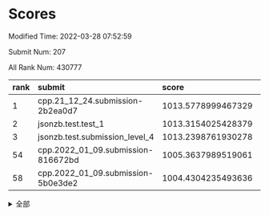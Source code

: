 # Scores

Modified Time: 2022-03-28 07:52:59

Submit Num: 207

All Rank Num: 430777

| rank |               submit               |       score        |       sigma        | pk_num |
| :--- | :--------------------------------- | :----------------- | :----------------- | :----- |
| 1    | cpp.21_12_24.submission-2b2ea0d7   | 1013.5778999467329 | 0.8092881112736697 | 8328   |
| 2    | jsonzb.test.test_1                 | 1013.3154025428379 | 0.797317393287273  | 8322   |
| 3    | jsonzb.test.submission_level_4     | 1013.2398761930278 | 0.8038175588446231 | 8325   |
| 54   | cpp.2022_01_09.submission-816672bd | 1005.3637989519061 | 0.7261707867563661 | 8325   |
| 58   | cpp.2022_01_09.submission-5b0e3de2 | 1004.4304235493636 | 0.7185981018745353 | 8327   |


<details>
<summary>全部</summary>

| rank |                 submit                 |       score        |       sigma        | pk_num |
| :--- | :------------------------------------- | :----------------- | :----------------- | :----- |
| 1    | cpp.21_12_24.submission-2b2ea0d7       | 1013.5778999467329 | 0.8092881112736697 | 8328   |
| 2    | jsonzb.test.test_1                     | 1013.3154025428379 | 0.797317393287273  | 8322   |
| 3    | jsonzb.test.submission_level_4         | 1013.2398761930278 | 0.8038175588446231 | 8325   |
| 4    | gobigger.level_3.submission_level_3_33 | 1012.1921777036229 | 0.8236744188400157 | 8325   |
| 5    | gobigger.level_3.submission_level_3_48 | 1011.6154222706507 | 0.792345025189454  | 8322   |
| 6    | gobigger.level_3.submission_level_3_22 | 1011.5064429652215 | 0.7939050178919191 | 8325   |
| 7    | gobigger.level_3.submission_level_3_10 | 1011.4389504052674 | 0.7640219032621672 | 8320   |
| 8    | gobigger.level_3.submission_level_3_19 | 1011.1152796387458 | 0.7617767775668074 | 8325   |
| 9    | gobigger.level_3.submission_level_3_27 | 1011.0942894612461 | 0.7531750096040851 | 8329   |
| 10   | gobigger.level_3.submission_level_3_47 | 1011.0106109367065 | 0.7555838947817896 | 8325   |
| 11   | gobigger.level_3.submission_level_3_39 | 1010.8401213871774 | 0.7494022342147046 | 8328   |
| 12   | gobigger.level_3.submission_level_3_43 | 1010.7679249776296 | 0.738385223984321  | 8327   |
| 13   | gobigger.level_3.submission_level_3_11 | 1010.7659344884454 | 0.7769215706286227 | 8320   |
| 14   | gobigger.level_3.submission_level_3_44 | 1010.6955978390309 | 0.7571293424021676 | 8323   |
| 15   | gobigger.level_3.submission_level_3_0  | 1010.6271026477855 | 0.7693717945990901 | 8319   |
| 16   | gobigger.level_3.submission_level_3_1  | 1010.6077375032597 | 0.7797250912691343 | 8325   |
| 17   | gobigger.level_3.submission_level_3_17 | 1010.5565254686786 | 0.7368801140001683 | 8327   |
| 18   | gobigger.level_3.submission_level_3_2  | 1010.4766580255153 | 0.8021042658076735 | 8323   |
| 19   | gobigger.level_3.submission_level_3_40 | 1010.4529892213972 | 0.7592132577227065 | 8323   |
| 20   | gobigger.level_3.submission_level_3_24 | 1010.447085002585  | 0.7532167511699395 | 8325   |
| 21   | gobigger.level_3.submission_level_3_9  | 1010.4257285945298 | 0.7420788001073356 | 8323   |
| 22   | gobigger.level_3.submission_level_3_31 | 1010.3328355501474 | 0.7766733830044759 | 8322   |
| 23   | gobigger.level_3.submission_level_3_30 | 1010.3178356133908 | 0.7838547085014068 | 8328   |
| 24   | gobigger.level_3.submission_level_3_25 | 1010.2959474387387 | 0.7568398899934811 | 8322   |
| 25   | gobigger.level_3.submission_level_3_45 | 1010.2560422087654 | 0.7455226307278671 | 8319   |
| 26   | gobigger.level_3.submission_level_3_6  | 1010.2471769037007 | 0.7592659355406578 | 8321   |
| 27   | gobigger.level_3.submission_level_3_41 | 1010.2441261409151 | 0.7681918352427423 | 8327   |
| 28   | gobigger.level_3.submission_level_3_12 | 1010.1875971828281 | 0.7423622365174668 | 8327   |
| 29   | gobigger.level_3.submission_level_3_21 | 1010.1560366273626 | 0.7582723684811012 | 8329   |
| 30   | gobigger.level_3.submission_level_3_8  | 1009.9836229598168 | 0.7701177958556038 | 8322   |
| 31   | gobigger.level_3.submission_level_3_38 | 1009.9245013838001 | 0.7526375368462389 | 8327   |
| 32   | gobigger.level_3.submission_level_3_34 | 1009.8572152354867 | 0.7648855503878181 | 8323   |
| 33   | gobigger.level_3.submission_level_3_15 | 1009.8537845833259 | 0.7490269240840294 | 8320   |
| 34   | gobigger.level_3.submission_level_3_35 | 1009.8337729812737 | 0.75593127197564   | 8314   |
| 35   | gobigger.level_3.submission_level_3_49 | 1009.8300967331651 | 0.7673986528646839 | 8321   |
| 36   | gobigger.level_3.submission_level_3_37 | 1009.7897876446332 | 0.7820566317699287 | 8321   |
| 37   | gobigger.level_3.submission_level_3_4  | 1009.7750938211163 | 0.7769083852297884 | 8326   |
| 38   | gobigger.level_3.submission_level_3_16 | 1009.4301935505404 | 0.738970975170974  | 8322   |
| 39   | gobigger.level_3.submission_level_3_7  | 1009.415921481628  | 0.7621060286389293 | 8327   |
| 40   | gobigger.level_3.submission_level_3_18 | 1009.4086886101779 | 0.7520067558026342 | 8325   |
| 41   | gobigger.level_3.submission_level_3_13 | 1009.4038489064701 | 0.7529541703520807 | 8325   |
| 42   | gobigger.level_3.submission_level_3_5  | 1009.1899325342646 | 0.7498250009670135 | 8323   |
| 43   | gobigger.level_3.submission_level_3_20 | 1009.1868614056864 | 0.7634871403787258 | 8327   |
| 44   | gobigger.level_3.submission_level_3_46 | 1009.1682617639051 | 0.7620608664149774 | 8326   |
| 45   | gobigger.level_3.submission_level_3_32 | 1009.1068393498409 | 0.7460556021755952 | 8323   |
| 46   | gobigger.level_3.submission_level_3_42 | 1009.093532833654  | 0.7398048287221146 | 8318   |
| 47   | gobigger.level_3.submission_level_3_29 | 1008.9217939043224 | 0.7562115855234229 | 8328   |
| 48   | gobigger.level_3.submission_level_3_36 | 1008.8637582012037 | 0.75783639969832   | 8323   |
| 49   | gobigger.level_3.submission_level_3_28 | 1008.8235632649178 | 0.7369078821532078 | 8322   |
| 50   | gobigger.level_3.submission_level_3_23 | 1008.8114172737795 | 0.7406910362318398 | 8320   |
| 51   | gobigger.level_3.submission_level_3_26 | 1008.625632713995  | 0.7591386558811631 | 8323   |
| 52   | gobigger.level_3.submission_level_3_14 | 1008.4534518490112 | 0.7371230338210066 | 8324   |
| 53   | gobigger.level_3.submission_level_3_3  | 1008.2498600459046 | 0.7460438313374529 | 8324   |
| 54   | cpp.2022_01_09.submission-816672bd     | 1005.3637989519061 | 0.7261707867563661 | 8325   |
| 55   | gobigger.level_1.submission_level_1_23 | 1004.7581677362158 | 0.7277773539040794 | 8317   |
| 56   | gobigger.level_1.submission_level_1_34 | 1004.6956738886563 | 0.7186104022753962 | 8326   |
| 57   | gobigger.level_1.submission_level_1_8  | 1004.4774412431944 | 0.7162150657273475 | 8326   |
| 58   | cpp.2022_01_09.submission-5b0e3de2     | 1004.4304235493636 | 0.7185981018745353 | 8327   |
| 59   | gobigger.level_1.submission_level_1_28 | 1004.3428765525522 | 0.7241333484659708 | 8324   |
| 60   | gobigger.level_1.submission_level_1_36 | 1004.2932198489093 | 0.7160062182555782 | 8326   |
| 61   | gobigger.level_1.submission_level_1_32 | 1004.2661667508248 | 0.7248544621941779 | 8316   |
| 62   | gobigger.level_1.submission_level_1_4  | 1004.0774278720422 | 0.7259572972360477 | 8328   |
| 63   | gobigger.level_1.submission_level_1_35 | 1004.0512974410904 | 0.7199417092003787 | 8326   |
| 64   | gobigger.level_1.submission_level_1_33 | 1004.006632502491  | 0.7305482695143596 | 8327   |
| 65   | gobigger.level_1.submission_level_1_1  | 1003.9692218439596 | 0.707618993532487  | 8324   |
| 66   | gobigger.level_1.submission_level_1_45 | 1003.9092849031643 | 0.7167145732620586 | 8320   |
| 67   | gobigger.level_1.submission_level_1_27 | 1003.8475796036802 | 0.7141026860418961 | 8327   |
| 68   | gobigger.level_1.submission_level_1_6  | 1003.803989801583  | 0.7082728726315641 | 8327   |
| 69   | gobigger.level_1.submission_level_1_41 | 1003.7648123699026 | 0.7222706241934572 | 8324   |
| 70   | gobigger.level_1.submission_level_1_46 | 1003.6577899158804 | 0.7231757497106137 | 8328   |
| 71   | gobigger.level_1.submission_level_1_48 | 1003.6453055530421 | 0.7101774078538234 | 8320   |
| 72   | gobigger.level_1.submission_level_1_25 | 1003.5745199639639 | 0.7141026207852654 | 8326   |
| 73   | gobigger.level_1.submission_level_1_14 | 1003.3861928818911 | 0.7051631677426994 | 8324   |
| 74   | gobigger.level_1.submission_level_1_44 | 1003.3360150025716 | 0.7313630120083691 | 8326   |
| 75   | gobigger.level_1.submission_level_1_37 | 1003.2955697484601 | 0.6964160759883778 | 8327   |
| 76   | gobigger.level_1.submission_level_1_29 | 1003.2822148307964 | 0.7227230459432535 | 8326   |
| 77   | gobigger.level_1.submission_level_1_22 | 1003.2458952604926 | 0.7219792953574137 | 8324   |
| 78   | gobigger.level_1.submission_level_1_38 | 1003.2408169096295 | 0.7196141938087283 | 8327   |
| 79   | gobigger.level_1.submission_level_1_2  | 1003.2399426578986 | 0.7154996163023706 | 8324   |
| 80   | gobigger.level_1.submission_level_1_21 | 1003.2253497094449 | 0.7152829919330018 | 8326   |
| 81   | gobigger.level_1.submission_level_1_9  | 1003.22063877616   | 0.7196163319505721 | 8323   |
| 82   | gobigger.level_1.submission_level_1_20 | 1003.2107853144664 | 0.7236766131252061 | 8323   |
| 83   | gobigger.level_1.submission_level_1_11 | 1003.0772503015035 | 0.7188947567013905 | 8323   |
| 84   | gobigger.level_1.submission_level_1_13 | 1003.0420859985999 | 0.7285144972009531 | 8328   |
| 85   | gobigger.level_1.submission_level_1_5  | 1003.0420547020057 | 0.7152779096450111 | 8327   |
| 86   | gobigger.level_1.submission_level_1_17 | 1002.9896505505941 | 0.7324434280318195 | 8321   |
| 87   | gobigger.level_1.submission_level_1_47 | 1002.9806792255386 | 0.7195001434122791 | 8324   |
| 88   | gobigger.level_1.submission_level_1_30 | 1002.9685509094239 | 0.7136347557830285 | 8325   |
| 89   | gobigger.level_1.submission_level_1_49 | 1002.8478918124072 | 0.706875009172551  | 8330   |
| 90   | gobigger.level_1.submission_level_1_18 | 1002.8332473354861 | 0.7038527057763698 | 8320   |
| 91   | gobigger.level_1.submission_level_1_12 | 1002.8328103403517 | 0.7186529147259805 | 8325   |
| 92   | gobigger.level_1.submission_level_1_0  | 1002.791335122814  | 0.705493496783885  | 8328   |
| 93   | gobigger.level_1.submission_level_1_15 | 1002.688104724541  | 0.7117015815233031 | 8324   |
| 94   | gobigger.level_1.submission_level_1_43 | 1002.6848667257309 | 0.7244276897813092 | 8322   |
| 95   | gobigger.level_1.submission_level_1_16 | 1002.6611451535115 | 0.7162411541124531 | 8321   |
| 96   | gobigger.level_1.submission_level_1_31 | 1002.5945285927069 | 0.7078796720325237 | 8324   |
| 97   | gobigger.level_1.submission_level_1_39 | 1002.5021769488831 | 0.7125205057187581 | 8324   |
| 98   | gobigger.level_1.submission_level_1_42 | 1002.4242226726843 | 0.7198583073374408 | 8324   |
| 99   | gobigger.level_1.submission_level_1_10 | 1002.3382592625385 | 0.708485146523368  | 8324   |
| 100  | gobigger.level_1.submission_level_1_3  | 1002.2411870149789 | 0.7129559583975537 | 8323   |
| 101  | gobigger.level_1.submission_level_1_19 | 1002.1743472862537 | 0.7082295729418361 | 8326   |
| 102  | gobigger.level_1.submission_level_1_7  | 1002.1215661822852 | 0.7142513400784225 | 8321   |
| 103  | gobigger.level_1.submission_level_1_24 | 1002.0986812387704 | 0.7154055482495557 | 8325   |
| 104  | gobigger.level_1.submission_level_1_40 | 1001.7132399235932 | 0.7000467503326955 | 8330   |
| 105  | gobigger.level_1.submission_level_1_26 | 1001.3920821530573 | 0.7174401267755088 | 8324   |
| 106  | gobigger.random.submission_random_41   | 997.5676840897195  | 0.7095985837391438 | 8318   |
| 107  | gobigger.random.submission_random_9    | 997.4742494227813  | 0.7206302678762744 | 8324   |
| 108  | gobigger.random.submission_random_34   | 997.3052913954124  | 0.7050193329035769 | 8325   |
| 109  | gobigger.random.submission_random_45   | 997.1804078679908  | 0.7083933253112781 | 8320   |
| 110  | gobigger.random.submission_random_8    | 996.9741725512936  | 0.7145104601759886 | 8323   |
| 111  | gobigger.random.submission_random_39   | 996.8626493157291  | 0.7110250861238527 | 8326   |
| 112  | gobigger.random.submission_random_7    | 996.8204279612493  | 0.7097949569355891 | 8325   |
| 113  | gobigger.random.submission_random_18   | 996.6891905844832  | 0.7114989929118469 | 8321   |
| 114  | gobigger.random.submission_random_35   | 996.6666731283275  | 0.7072447190300852 | 8322   |
| 115  | gobigger.random.submission_random_27   | 996.6433687888062  | 0.7085549165219119 | 8322   |
| 116  | gobigger.random.submission_random_21   | 996.6368423534509  | 0.7023649930890106 | 8324   |
| 117  | gobigger.random.submission_random_29   | 996.5966552410146  | 0.7112486291196669 | 8324   |
| 118  | gobigger.random.submission_random_16   | 996.563733263007   | 0.6998269744154426 | 8321   |
| 119  | gobigger.random.submission_random_10   | 996.5449874693218  | 0.7115312239342271 | 8330   |
| 120  | gobigger.random.submission_random_28   | 996.3264293702689  | 0.6983571972845822 | 8326   |
| 121  | gobigger.random.submission_random_13   | 996.2845840233175  | 0.7070907255157811 | 8324   |
| 122  | gobigger.random.submission_random_14   | 996.2540278943873  | 0.7094525676376742 | 8324   |
| 123  | gobigger.random.submission_random_26   | 996.2527800708843  | 0.7151232115795125 | 8325   |
| 124  | gobigger.random.submission_random_17   | 996.1680061927696  | 0.7116749423814599 | 8327   |
| 125  | gobigger.random.submission_random_20   | 996.1600758626058  | 0.7115098573088184 | 8318   |
| 126  | gobigger.random.submission_random_46   | 996.0645960728233  | 0.7215822007816468 | 8325   |
| 127  | gobigger.random.submission_random_19   | 996.0547953336207  | 0.7139506525459366 | 8323   |
| 128  | gobigger.random.submission_random_30   | 995.8850554111682  | 0.7221341368277542 | 8323   |
| 129  | gobigger.random.submission_random_1    | 995.880182323582   | 0.7222808199246675 | 8327   |
| 130  | gobigger.random.submission_random_12   | 995.8762024906772  | 0.7090009078510758 | 8322   |
| 131  | gobigger.random.submission_random_2    | 995.8686139198373  | 0.6996885047516397 | 8324   |
| 132  | gobigger.random.submission_random_23   | 995.8502086985673  | 0.702358653443456  | 8330   |
| 133  | gobigger.random.submission_random_47   | 995.8064956350156  | 0.7062109563286219 | 8322   |
| 134  | gobigger.random.submission_random_44   | 995.7834650333264  | 0.7126504385530631 | 8323   |
| 135  | gobigger.random.submission_random_49   | 995.738750865867   | 0.6977824154027537 | 8323   |
| 136  | gobigger.random.submission_random_38   | 995.6868602110843  | 0.7013876601165715 | 8325   |
| 137  | gobigger.random.submission_random_31   | 995.6824751370515  | 0.7074035965812124 | 8324   |
| 138  | gobigger.random.submission_random_4    | 995.661024575278   | 0.703718757391052  | 8324   |
| 139  | gobigger.random.submission_random_6    | 995.6413118173673  | 0.7223880593866494 | 8323   |
| 140  | gobigger.random.submission_random_36   | 995.6053876712667  | 0.7170461842701444 | 8325   |
| 141  | gobigger.random.submission_random_24   | 995.5879813636107  | 0.7273866449575075 | 8331   |
| 142  | gobigger.random.submission_random_40   | 995.5494572733581  | 0.7095877367062494 | 8327   |
| 143  | gobigger.random.submission_random_22   | 995.534987490003   | 0.7154290080693894 | 8326   |
| 144  | gobigger.random.submission_random_0    | 995.5277562160744  | 0.7150389694016211 | 8322   |
| 145  | gobigger.random.submission_random_42   | 995.4960290039371  | 0.723118759873062  | 8322   |
| 146  | gobigger.random.submission_random_37   | 995.3959841921981  | 0.7028564645445857 | 8323   |
| 147  | gobigger.random.submission_random_3    | 995.336417141486   | 0.7131525121002932 | 8324   |
| 148  | gobigger.random.submission_random_25   | 995.3098556304079  | 0.7149037044495882 | 8321   |
| 149  | gobigger.random.submission_random_11   | 995.2414949340061  | 0.7229615200766756 | 8320   |
| 150  | gobigger.random.submission_random_32   | 994.9292110665227  | 0.7105526496927231 | 8321   |
| 151  | gobigger.random.submission_random_48   | 994.9216626048614  | 0.7236253192607273 | 8326   |
| 152  | gobigger.random.submission_random_43   | 994.919805159426   | 0.7104442836018277 | 8325   |
| 153  | gobigger.random.submission_random_33   | 994.7017047796683  | 0.7333177834838964 | 8323   |
| 154  | gobigger.random.submission_random_5    | 994.386864046279   | 0.7248651156052148 | 8324   |
| 155  | gobigger.random.submission_random_15   | 994.3026074393142  | 0.716356208017087  | 8322   |
| 156  | gobigger.level_2.submission_level_2_6  | 994.0775125383423  | 0.7331234146709481 | 8321   |
| 157  | gobigger.level_2.submission_level_2_9  | 993.8863702988275  | 0.722918210563231  | 8325   |
| 158  | gobigger.level_2.submission_level_2_28 | 993.7902240506138  | 0.7219491941784523 | 8323   |
| 159  | gobigger.level_2.submission_level_2_2  | 993.5820702640012  | 0.7291988002376157 | 8327   |
| 160  | gobigger.level_2.submission_level_2_30 | 993.540167198557   | 0.7123277931267544 | 8325   |
| 161  | gobigger.level_2.submission_level_2_12 | 993.3447108644759  | 0.7357081307551411 | 8329   |
| 162  | gobigger.level_2.submission_level_2_33 | 993.3357254037808  | 0.7138886529363145 | 8322   |
| 163  | gobigger.level_2.submission_level_2_21 | 993.1929379643818  | 0.7467212246319469 | 8326   |
| 164  | gobigger.level_2.submission_level_2_5  | 993.1904422381251  | 0.7354110704703546 | 8327   |
| 165  | gobigger.level_2.submission_level_2_38 | 993.1676853958359  | 0.7486775958835389 | 8326   |
| 166  | gobigger.level_2.submission_level_2_3  | 993.0728110965078  | 0.7356000441959929 | 8325   |
| 167  | gobigger.level_2.submission_level_2_27 | 993.0399701455257  | 0.7340978132371618 | 8328   |
| 168  | gobigger.level_2.submission_level_2_29 | 992.9701672587313  | 0.7454974385172219 | 8323   |
| 169  | gobigger.level_2.submission_level_2_13 | 992.9253208206577  | 0.7546527781422473 | 8325   |
| 170  | gobigger.level_2.submission_level_2_46 | 992.9138323886586  | 0.743789963443076  | 8332   |
| 171  | gobigger.level_2.submission_level_2_4  | 992.6400168686763  | 0.7388848968407318 | 8319   |
| 172  | gobigger.level_2.submission_level_2_0  | 992.6007338803458  | 0.759369363958262  | 8327   |
| 173  | gobigger.level_2.submission_level_2_47 | 992.5344285502622  | 0.7255119280434992 | 8323   |
| 174  | gobigger.level_2.submission_level_2_45 | 992.5276446429838  | 0.7277678169619427 | 8327   |
| 175  | gobigger.level_2.submission_level_2_43 | 992.4963336315537  | 0.7338147065412741 | 8326   |
| 176  | gobigger.level_2.submission_level_2_39 | 992.4918799585955  | 0.7432313621908755 | 8324   |
| 177  | gobigger.level_2.submission_level_2_7  | 992.4556411003255  | 0.7440616619080395 | 8325   |
| 178  | gobigger.level_2.submission_level_2_32 | 992.2888969428568  | 0.7349288997317702 | 8329   |
| 179  | gobigger.level_2.submission_level_2_1  | 992.2809112646863  | 0.7515383657677099 | 8318   |
| 180  | gobigger.level_2.submission_level_2_10 | 992.1444081819023  | 0.7692833535860262 | 8319   |
| 181  | gobigger.level_2.submission_level_2_8  | 992.0744588416524  | 0.7451566500751302 | 8324   |
| 182  | gobigger.level_2.submission_level_2_16 | 992.0707586361254  | 0.7386122798026787 | 8323   |
| 183  | gobigger.level_2.submission_level_2_49 | 992.022540929208   | 0.7585549612439152 | 8324   |
| 184  | gobigger.level_2.submission_level_2_22 | 991.9776261321105  | 0.7507198864434976 | 8319   |
| 185  | gobigger.level_2.submission_level_2_40 | 991.9528003587587  | 0.7532717613124857 | 8324   |
| 186  | gobigger.level_2.submission_level_2_44 | 991.8927394972419  | 0.7309745676823757 | 8326   |
| 187  | gobigger.level_2.submission_level_2_31 | 991.8749547585845  | 0.7472852095921353 | 8325   |
| 188  | gobigger.level_2.submission_level_2_17 | 991.8517782969192  | 0.7468490451443418 | 8322   |
| 189  | gobigger.level_2.submission_level_2_25 | 991.8265156482945  | 0.7400094283811771 | 8323   |
| 190  | gobigger.level_2.submission_level_2_48 | 991.7406450535043  | 0.7216293217948818 | 8326   |
| 191  | gobigger.level_2.submission_level_2_19 | 991.6571156879905  | 0.7404641910347083 | 8325   |
| 192  | gobigger.level_2.submission_level_2_34 | 991.6430456973684  | 0.7430795609822886 | 8324   |
| 193  | gobigger.level_2.submission_level_2_41 | 991.6163846640026  | 0.7477773787543494 | 8322   |
| 194  | gobigger.level_2.submission_level_2_20 | 991.5253959022684  | 0.7543843180000855 | 8324   |
| 195  | gobigger.level_2.submission_level_2_26 | 991.5075240081029  | 0.7446278661288844 | 8329   |
| 196  | gobigger.level_2.submission_level_2_36 | 991.4677451532668  | 0.7427108059203754 | 8325   |
| 197  | gobigger.level_2.submission_level_2_18 | 991.2609942919663  | 0.7542783548085655 | 8328   |
| 198  | gobigger.level_2.submission_level_2_35 | 991.2522220895753  | 0.7568295325645568 | 8327   |
| 199  | gobigger.level_2.submission_level_2_15 | 991.0360977833898  | 0.7583835050994959 | 8326   |
| 200  | gobigger.level_2.submission_level_2_42 | 991.0359845084926  | 0.7510854383062718 | 8327   |
| 201  | gobigger.level_2.submission_level_2_23 | 990.6255344132675  | 0.7737166060235465 | 8323   |
| 202  | gobigger.level_2.submission_level_2_37 | 990.5721660957252  | 0.7600731391032561 | 8323   |
| 203  | gobigger.level_2.submission_level_2_24 | 990.3130910319857  | 0.7616531801312941 | 8331   |
| 204  | gobigger.level_2.submission_level_2_11 | 990.3089839511781  | 0.749121134293183  | 8319   |
| 205  | gobigger.level_2.submission_level_2_14 | 989.8262413290045  | 0.7664250338161184 | 8327   |
| 206  | gobigger.none.submission_none_0        | 977.8494584721665  | 1.4193936282162227 | 8324   |
| 207  | gobigger.none.submission_none_1        | 977.4764869460641  | 1.4871564318003334 | 8326   |

</details>